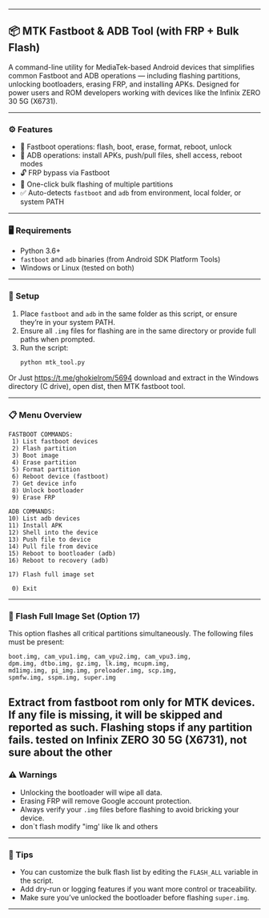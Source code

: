 

---

## 📦 MTK Fastboot & ADB Tool (with FRP + Bulk Flash)

A command-line utility for MediaTek-based Android devices that simplifies common Fastboot and ADB operations — including flashing partitions, unlocking bootloaders, erasing FRP, and installing APKs. Designed for power users and ROM developers working with devices like the Infinix ZERO 30 5G (X6731).

---

### ⚙️ Features

- 🔧 Fastboot operations: flash, boot, erase, format, reboot, unlock
- 📱 ADB operations: install APKs, push/pull files, shell access, reboot modes
- 🔓 FRP bypass via Fastboot
- 🚀 One-click bulk flashing of multiple partitions
- ✅ Auto-detects `fastboot` and `adb` from environment, local folder, or system PATH

---

### 🖥️ Requirements

- Python 3.6+
- `fastboot` and `adb` binaries (from Android SDK Platform Tools)
- Windows or Linux (tested on both)

---

### 📁 Setup

1. Place `fastboot` and `adb` in the same folder as this script, or ensure they’re in your system PATH.
2. Ensure all `.img` files for flashing are in the same directory or provide full paths when prompted.
3. Run the script:
   ```bash
   python mtk_tool.py
   ```
Or 
      Just https://t.me/ghokielrom/5694 download and extract in the Windows directory (C drive), open dist, then MTK fastboot tool.

---

### 📋 Menu Overview

```
FASTBOOT COMMANDS:
 1) List fastboot devices
 2) Flash partition
 3) Boot image
 4) Erase partition
 5) Format partition
 6) Reboot device (fastboot)
 7) Get device info
 8) Unlock bootloader
 9) Erase FRP

ADB COMMANDS:
10) List adb devices
11) Install APK
12) Shell into the device
13) Push file to device
14) Pull file from device
15) Reboot to bootloader (adb)
16) Reboot to recovery (adb)

17) Flash full image set

 0) Exit
```

---

### 🚀 Flash Full Image Set (Option 17)


This option flashes all critical partitions simultaneously. The following files must be present:

```
boot.img, cam_vpu1.img, cam_vpu2.img, cam_vpu3.img,
dpm.img, dtbo.img, gz.img, lk.img, mcupm.img,
md1img.img, pi_img.img, preloader.img, scp.img,
spmfw.img, sspm.img, super.img
```
Extract from fastboot rom only for MTK devices. 
If any file is missing, it will be skipped and reported as such. Flashing stops if any partition fails.
 tested on  Infinix ZERO 30 5G (X6731), not sure about the other
---

### ⚠️ Warnings

- Unlocking the bootloader will wipe all data.
- Erasing FRP will remove Google account protection.
- Always verify your `.img` files before flashing to avoid bricking your device.
- don`t flash modify "img' like lk and others 
---

### 🧠 Tips

- You can customize the bulk flash list by editing the `FLASH_ALL` variable in the script.
- Add dry-run or logging features if you want more control or traceability.
-  Make sure you’ve unlocked the bootloader before flashing `super.img`.

---


